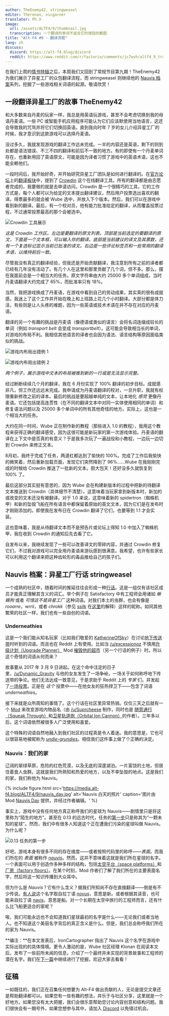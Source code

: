 ```yaml
---
author: TheEnemy42, stringweasel
editor: Therenas, nicgarner
translator: Ph.X
image:
  url: /assets/ALTF4/9/thumbnail.jpg
  transcription: 一个翻译的单词不适合它的按钮的截图
title: "Alt-F4 #9 - 翻译流程"
lang: zh
discuss:
  discord: https://alt-f4.blog/discord
  reddit: https://www.reddit.com/r/factorio/comments/jc7wsh/altf4_9_translation_process/
---
```


在我们上周的[情书特辑](https://alt-f4.blog/zh/ALTF4-8/)之后，本周我们又回到了常规节目第九期！TheEnemy42 为我们展示了异星工厂的众包翻译流程，而 stringweasel 则继续他的 [Nauvis 档案](https://alt-f4.blog/zh/ALTF4-6/#nauvis-%E6%A1%A3%E6%A1%88%E6%88%91%E4%BB%AC%E8%B5%B0%E8%BF%87%E7%9A%84%E9%95%BF%E5%BE%81%E8%B7%AF-stringweasel)系列，挖掘了一些游戏相关词语的起源。敬请欣赏！

## 一段翻译异星工厂的故事 <author>TheEnemy42</author>

和大多数来自丹麦的玩家一样，我总是用英语玩游戏，甚至不会考虑切换到我的母语丹麦语。一些 PC 或智能手机应用程序可能认为它们应该默使用当地语言，这还会导致我的咒骂并将它们切换回英语。直到我向时年 7 岁的女儿介绍异星工厂的时候，我才意识到这款游戏可以选择丹麦语。

没过多久，我就发现游戏的翻译工作远未完成。一半的内容还是英语，剩下的则到处都是语法错误、不三不四的翻译和前后不一致的地方。有的即使有一个丹麦单词存在，也重新用回了英语原文，可能是因为译者习惯了游戏中的英语术语，这也不能全赖他们。

一段时间后，我开始好奇，并开始研究异星工厂团队是如何进行翻译的。在[官方论坛](https://forums.factorio.com/)上的[翻译板块](https://forums.factorio.com/viewforum.php?f=12)中，提到了 [Crowdin](https://crowdin.com/project/factorio) 这个在线翻译工具。所有的翻译都是由志愿者完成的，我要做的就是去申请访问。Crowdin 是一个很精巧的工具，它的工作方式是，每个人都可以为给定的文本提出翻译建议，然后用户投票选出喜欢的翻译。得票最多的就会被 Wube 选中，并放入下个版本。然后，我们可以在游戏中看到新的翻译。最后，有一个校对员，他有能力批准给定的翻译，从而覆盖投票过程，不过通常投票最高的那个会被选中。

![Crowdin 工具展示](https://media.alt-f4.blog/ALTF4/9/translation-1.jpg)

*这是 Crowdin 工作区。左边是要翻译的原文列表。顶部是当前选定的要翻译的原文，下面是一个文本框，可以输入你的翻译。底部是当前建议的译文及其票数，还有一个复选标记显示当前已批准的译文。右边是一些评论标签页和一些常用的翻译术语，以维持前后一致。*

尽管我没有真正的翻译经验，但我还是开始贡献翻译，我注意到所有之前的译者都已经有几年没有活动了。有几个人在这里和那里贡献了几个词，但不多。那么，摆在我面前会是一个相当大的任务。原文字符串由大约 25000 多个单词组成，当时丹麦语翻译大约完成了 65%，而批准率只有 18%。

当然，我把游戏换成了丹麦语，在游戏中看到自己的劳动成果，其实真的很有成就感。我迷上了这个工作并开始在晚上和上班路上花几个小时翻译。大部分都是体力活，有些则是让人头疼的难题，因为一些英语或技术术语在并不存在对应的丹麦语。

翻译的另一个有趣的挑战是丹麦语（像德语或类似的语言）会将名词连缀成较长的单词（例如 _transport belt_ 会变成 _transportbelt_）。这可能会导致相当长的单词，对游戏的布局不利。我相信其他语言的译者也会因为语法、语言结构等原因面临类似的挑战。

![游戏内布局出错例 1](https://media.alt-f4.blog/ALTF4/9/translation-2.jpg)

![游戏内布局出错例 2](https://media.alt-f4.blog/ALTF4/9/translation-3.jpg)

*两个例子，展示游戏中文本的布局被推到新的一行或是无法显示完整。*

经过断断续续几个月的翻译，我在 6 月份实现了 100% 翻译的初步目标。成就感非凡，但工作还远远未完成。我申请成为丹麦语翻译的校对，一旦升职，我就有权限重新修改之前的译本。最后的挑战是要超越单纯的文本，让本地化 *感觉* 更像丹麦语。它还包括提高连贯性（在不同的翻译文本中对同一实体使用相同的单词）和修复语法问题以及 25000 多个单词中的所有其他奇怪的地方。实际上，这也是一个相当大的任务。

大约在同一时间，Wube 正在制作新的教程（那些进入 1.0 的教程），我用这个教程来获得正确的翻译感受，因为这很可能是新玩家的第一次游戏体验。丹麦语的翻译在上下文中是否真的有意义？于是我多次玩了一遍战役和小教程，一边玩一边切到 Crowdin 来修正文本。

8月初，我终于完成了任务，两道杠都达到了愉快的 100%。完成了工作后我愉快的微笑着，然后重新加载页面，发现它们突然降到了 96%……Wube 在我刚刚完成的时候给 Crowdin 推送了一批新的文本。胆大包天！还好没多久就恢复到 100% 了。

最后这部分其实挺有意思的，因为 Wube 会在构建新版本的过程中把新的待翻译文本推送到 Crowdin（具体细节不清楚）。这意味着当玩家拿到新版本时，新加的或改变的文本还没有被翻译。对于 1.0 来说，这意味着新的 spidertron（蜘蛛机甲）和新的坠毁飞船在所有语言中都保留着原始的英文文本，因为它们是在发布时才刚刚添加的。即使我在发布日在 Crowdin 翻译了它们，也要等到 1.1 才会实装。

这也意味着，我是从待翻译文本而不是预告片或论坛上得知 1.0 中加入了蜘蛛机甲，我在收到 Crowdin 的通知后先去看了它。

自发布以来，我继续发现了一些可以改善译文的零碎内容，并通过 Crowdin 修复它们，不过我对游戏可以完全用丹麦语来游玩感到很满意。我希望，也许有些家长可以利用这个翻译来把这种齿轮形的毒品推给自己的孩子们。

## Nauvis 档案：异星工厂行话 <author>stringweasel</author>

一个成熟的社区中，随着时间的推延往往会形成一种[行话](https://zh.wikipedia.org/wiki/%E8%A1%8C%E8%A9%B1)。这是一组仅有该社区成员才能真正理解其含义的词汇。举个例子在 Satisfactory 中有工程师会用诸如 _蜥蜴狗_ 或者 _可惜这不是异星工厂_ 这种词语。对我们本土的虫群，也会有像是 _rooarre_，_wrrii_，或者 _chrokk_（参见 [ssilk](https://forums.factorio.com/memberlist.php?mode=viewprofile&u=507) 在[这里](https://forums.factorio.com/viewtopic.php?t=63040&start=40)的解释）这样的昵称。如同其他繁荣的社区一样，我们也有一些自创的词语。

### Underneathies

这是一个我们能从知名玩家（比如我们敬爱的 [KatherineOfSky](https://www.youtube.com/channel/UCTIV3KbAvaGEyNjoMoNaGtQ)）在讨论[地下传送带](https://wiki.factorio.com/Underground_belt/zh)时听到的词语。而且也在 Reddit 上有使用。比如当 [/u/excessionoz](https://www.reddit.com/user/excessionoz/) 不慎用[升级计划（Upgrade Planner）](https://mods.factorio.com/mod/upgrade-planner) Mod [摧毁他的超市](https://www.reddit.com/r/factorio/comments/9s7x30/tip_be_very_sure_of_your_circumstances_when/)（另一个行话的例子）时。所以这个奇怪的词语从何而来？

故事要从 2017 年 3 月 9 日讲起。在这个命中注定的日子里，[/u/Dynamic_Gravity](https://www.reddit.com/user/Dynamic_Gravity/) 与他的女友发生了一场~~争论~~，一场关于如何称呼地下传送带的争论。他们无法达成一致意见，于是求助于 Reddit 上的 *专家* 们，并发起了[一场投票](https://www.reddit.com/r/factorio/comments/5yi071/need_your_help_in_settling_a_debate_with_gf/)。正是在 *这个* 投票中——在他女友的狂热捍卫下——包含了词语 _underneathies_。

接下来就是众所周知的事情了。这个行话在社区里异常热销。仅仅三天之后就有一个 [Mod](https://mods.factorio.com/mod/Underneathies) 来改变游戏内物品名（由 [/u/Suprcheese](https://www.reddit.com/user/Suprcheese/) 制作，同时也是 [随意通行（Squeak Through）](https://mods.factorio.com/mod/Squeak%20Through)和[卫星轨道炮（Orbital Ion Cannon）](https://mods.factorio.com/mod/Orbital%20Ion%20Cannon)的作者）。三年多以后，这个词语依然被很多人广泛使用和喜爱。

这个特殊的词语自然地融入到我们社区的过程真是令人着迷。我的意思是，它也可以很容易地被昵称为 [_undie-grundies_](https://www.reddit.com/r/factorio/comments/5yi071/need_your_help_in_settling_a_debate_with_gf/deqgd0x?context=3)。相信我们这件事上做了个正确的决定。

### Nauvis：我们的家

辽阔的翠绿草原，危险的红色荒漠，以及无底的深邃湖泊。一片富饶的土地，但居住着食人虫群。这就是我们所熟知和热爱的地方，以及不幸坠毁的地点。这是我们的家，我们称他为 Nauvis。

{% include figure.html src='https://media.alt-f4.blog/ALTF4/9/nauvis_day.jpg' alt='Nauvis 白天的照片' caption='图片由 Mod <a href="https://mods.factorio.com/mod/NauvisDay">Nauvis Day</a> 提供，并经过作者编辑。' %}

事实上，游戏中没有任何地方真正称呼我们的星球为 Nauvis——剧情里只是将这里称为“陌生的地方”。甚至在 0.13 的远古时代，任务的[第一步](https://forums.factorio.com/viewtopic.php?t=51100)只是称其为“一颗未知的星球”。然而，我们中有很多人知道这个正在遭我们污染的星球叫做 Nauvis。为什么呢？

![0.13 任务的第一步](https://media.alt-f4.blog/ALTF4/9/first_steps.jpg)

好吧，游戏本身有很多不同的存在维度——或者按照代码里的称呼——*表面*。而我们所在的 *表面* 被称作 [_nauvis_](https://lua-api.factorio.com/latest/LuaSurface.html)。然而，这并不意味着这就是我们所在星球的名字。一个表面可以用于创造作多种多样的结构，包括[太空平台（space platforms）](https://mods.factorio.com/mod/space-exploration)和[厂房（factory floors）](https://mods.factorio.com/mod/Factorissimo2)。在某个时刻，Mod 作者们了解了我们所在的主要表面名字，然后将这一知识传播到大众耳中。

但为什么是 *Nauvis*？它有什么含义？据我们所知尚不存在直接翻译——倒是有不少传说。[有人说](https://www.reddit.com/r/factorio/comments/7erfs8/whats_the_origin_of_the_planets_name_nauvis/dq7faa4?context=3)这个名字取自拉丁语 [_novus_](https://zh.wiktionary.org/wiki/novus)，意思是新。或者根据其读音，也可能来自拉丁语 [navis](https://en.wiktionary.org/wiki/navis)，意思是船。对一个长期在太空中旅行的工程师而言，还有什么比飞船更适合的家呢？

唉，我们可能永远也不会知道我们星球最初的名字是什么——无论我们或者当地人。也不知道这个美丽名字背后的真正含义是什么。但是，我们总会称呼我们所在的家为 Nauvis。

**编注：**在本文发表后，IronCartographer 指出了 Nauvis 这个名字在游戏中实际出现的的具体情境。更令人激动的是，Wube 社区经理 Klonan 在阅读本文后，发布了一些前所未闻的信息，介绍了一个最终并未实现的背景故事和工程师的潜在名字。我们在[下一篇](https://alt-f4.blog/zh/ALTF4-10/#nauvis-%E6%A1%A3%E6%A1%88nauvis-%E8%83%8C%E6%99%AF%E6%95%85%E4%BA%8B%E7%9A%84%E6%9B%B4%E6%96%B0-stringweasel)中继续进行了挖掘，欢迎大家去看看！

## 征稿

一如既往的，我们正在召集任何想要为 Alt-F4 做出贡献的人，无论是提交文章还是帮助翻译都可以。如果您有一些有趣的想法，并乐于与社区分享，这里就是一个好地方。如果您没有太大把握，我们会很乐意帮助您讨论内容创意和结构问题。我们很快会有一期号外，如果您想参与其中，请加入 [Discord](https://alt-f4.blog/discord) 以免错过机会。
